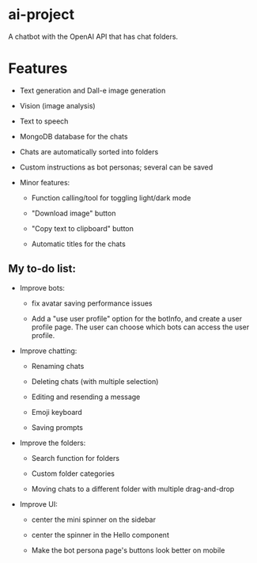 # ai-project

A chatbot with the OpenAI API that has chat folders.

# Features

- Text generation and Dall-e image generation

- Vision (image analysis)

- Text to speech

- MongoDB database for the chats

- Chats are automatically sorted into folders

- Custom instructions as bot personas; several can be saved

- Minor features:

    - Function calling/tool for toggling light/dark mode

    - "Download image" button

    - "Copy text to clipboard" button

    - Automatic titles for the chats

## My to-do list:

- Improve bots:

    - fix avatar saving performance issues

    - Add a "use user profile" option for the botInfo, and create a user profile page. The user can choose which bots can access the user profile.

- Improve chatting:

    - Renaming chats

    - Deleting chats (with multiple selection)

    - Editing and resending a message

    - Emoji keyboard

    - Saving prompts

- Improve the folders:

    - Search function for folders

    - Custom folder categories

    - Moving chats to a different folder with multiple drag-and-drop

- Improve UI:

    - center the mini spinner on the sidebar

    - center the spinner in the Hello component

    - Make the bot persona page's buttons look better on mobile